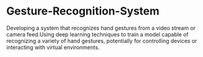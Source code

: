 # Gesture-Recognition-System
Developing a system that recognizes hand gestures from a video stream or camera feed.Using deep learning techniques to train a model capable of recognizing a variety of hand gestures, potentially for controlling devices or interacting with virtual environments.
